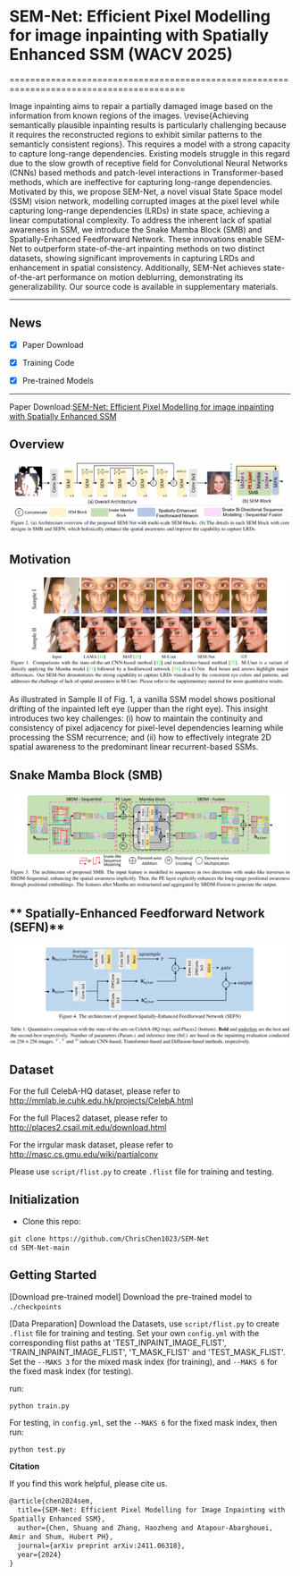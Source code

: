 # SEM-Net: Efficient Pixel Modelling for image inpainting with Spatially Enhanced SSM (WACV 2025)
========================================================================================

Image inpainting aims to repair a partially damaged image based on the information from known regions of the images. \revise{Achieving semantically plausible inpainting results is particularly challenging because it requires the reconstructed regions to exhibit similar patterns to the semanticly consistent regions}. This requires a model with a strong capacity to capture long-range dependencies. Existing models struggle in this regard due to the slow growth of receptive field for Convolutional Neural Networks (CNNs) based methods and patch-level interactions in Transformer-based methods, which are ineffective for capturing long-range dependencies. Motivated by this, we propose SEM-Net, a novel visual State Space model (SSM) vision network, modelling corrupted images at the pixel level while capturing long-range dependencies (LRDs) in state space, achieving a linear computational complexity. To address the inherent lack of spatial awareness in SSM, we introduce the Snake Mamba Block (SMB) and Spatially-Enhanced Feedforward Network. These innovations enable SEM-Net to outperform state-of-the-art inpainting methods on two distinct datasets, showing significant improvements in capturing LRDs and enhancement in spatial consistency. Additionally, SEM-Net achieves state-of-the-art performance on motion deblurring, demonstrating its generalizability. Our source code is available in supplementary materials.

--------------------

## News
- [x] Paper Download 
- [x] Training Code
- [x] Pre-trained Models


--------------------
Paper Download:[SEM-Net: Efficient Pixel Modelling for image inpainting with Spatially Enhanced SSM](https://arxiv.org/abs/2411.06318)

**Overview**
--------------------

![image](img/sem-overview.png)



**Motivation**
--------------------
![image](img/observation1.png)

As illustrated in Sample II of Fig. 1, a vanilla SSM model shows positional drifting of the inpainted left eye (upper than the right eye). This insight introduces two key challenges: (i) how to maintain the continuity and consistency of pixel adjacency for pixel-level dependencies learning while processing the SSM recurrence; and (ii) how to effectively integrate 2D spatial awareness to the predominant linear recurrent-based SSMs.

**Snake Mamba Block (SMB)**
--------------------
![image](img/sem-smb.png)


** Spatially-Enhanced Feedforward Network (SEFN)**
--------------------
![image](img/sem-sefn.png)


**Dataset**
--------------------
For the full CelebA-HQ dataset, please refer to http://mmlab.ie.cuhk.edu.hk/projects/CelebA.html

For the full Places2 dataset, please refer to http://places2.csail.mit.edu/download.html

For the irrgular mask dataset, please refer to http://masc.cs.gmu.edu/wiki/partialconv

Please use `script/flist.py` to create `.flist` file for training and testing.



**Initialization**
--------------------
* Clone this repo:
```
git clone https://github.com/ChrisChen1023/SEM-Net
cd SEM-Net-main
```



**Getting Started**
----------------------
[Download pre-trained model]
Download the pre-trained model to `./checkpoints`

[Data Preparation]
Download the Datasets, use `script/flist.py` to create `.flist` file for training and testing.
Set your own `config.yml` with the corresponding flist paths at 'TEST_INPAINT_IMAGE_FLIST', 'TRAIN_INPAINT_IMAGE_FLIST', 'T_MASK_FLIST' and 'TEST_MASK_FLIST'. Set the `--MAKS 3` for the mixed mask index (for training),  and  `--MAKS 6` for the fixed mask index (for testing).

run:
```
python train.py
```
For testing, in `config.yml`, set the `--MAKS 6` for the fixed mask index, then run:
```
python test.py
```


**Citation**

If you find this work helpful, please cite us.
```
@article{chen2024sem,
  title={SEM-Net: Efficient Pixel Modelling for Image Inpainting with Spatially Enhanced SSM},
  author={Chen, Shuang and Zhang, Haozheng and Atapour-Abarghouei, Amir and Shum, Hubert PH},
  journal={arXiv preprint arXiv:2411.06318},
  year={2024}
}





